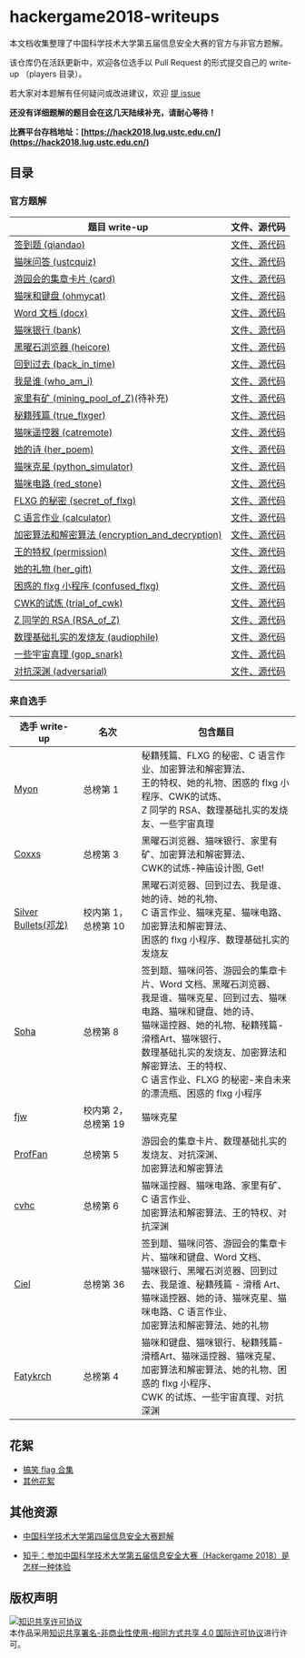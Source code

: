 # hackergame2018-writeups

本文档收集整理了中国科学技术大学第五届信息安全大赛的官方与非官方题解。

该仓库仍在活跃更新中，欢迎各位选手以 Pull Request 的形式提交自己的 write-up （players 目录）。

若大家对本题解有任何疑问或改进建议，欢迎 [提 issue](https://github.com/ustclug/hackergame2018-writeups/issues/new)

**还没有详细题解的题目会在这几天陆续补充，请耐心等待！**

**比赛平台存档地址：[https://hack2018.lug.ustc.edu.cn/](https://hack2018.lug.ustc.edu.cn/)**

## 目录

### 官方题解

| 题目 write-up | 文件、源代码 |
| --- | --- |
| [签到题 (qiandao)](official/qiandao/README.md) | [文件、源代码](official/qiandao/src) |
| [猫咪问答 (ustcquiz)](official/ustcquiz/README.md) | [文件、源代码](official/ustcquiz/src) |
| [游园会的集章卡片 (card)](official/card/README.md) | [文件、源代码](official/card/src) |
| [猫咪和键盘 (ohmycat)](official/ohmycat/README.md) | [文件、源代码](official/ohmycat/src) |
| [Word 文档 (docx)](official/docx/README.md) | [文件、源代码](official/docx/src) |
| [猫咪银行 (bank)](official/bank/README.md) | [文件、源代码](official/bank/src) |
| [黑曜石浏览器 (heicore)](official/heicore/README.md) | [文件、源代码](official/heicore/src) |
| [回到过去 (back_in_time)](official/back_in_time/README.md) | [文件、源代码](official/back_in_time/src) |
| [我是谁 (who_am_i)](official/who_am_i/README.md) | [文件、源代码](official/who_am_i/src) |
| [家里有矿 (mining_pool_of_Z)](official/mining_pool_of_Z/README.md)(待补充) | [文件、源代码](official/mining_pool_of_Z/src) |
| [秘籍残篇 (true_flxger)](official/true_flxger/README.md) | [文件、源代码](official/true_flxger/src) |
| [猫咪遥控器 (catremote)](official/catremote/README.md) | [文件、源代码](official/catremote/src) |
| [她的诗 (her_poem)](official/her_poem/README.md) | [文件、源代码](official/her_poem/src) |
| [猫咪克星 (python_simulator)](official/python_simulator/README.md) | [文件、源代码](official/python_simulator/src) |
| [猫咪电路 (red_stone)](official/red_stone/README.md) | [文件、源代码](official/red_stone/src) |
| [FLXG 的秘密 (secret_of_flxg)](official/secret_of_flxg/README.md) | [文件、源代码](official/secret_of_flxg/src) |
| [C 语言作业 (calculator)](official/calculator/README.md) | [文件、源代码](official/calculator/src) |
| [加密算法和解密算法 (encryption_and_decryption)](official/encryption_and_decryption/README.md) | [文件、源代码](official/encryption_and_decryption/src) |
| [王的特权 (permission)](official/permission/README.md) | [文件、源代码](official/permission/src) |
| [她的礼物 (her_gift)](official/her_gift/README.md) | [文件、源代码](official/her_gift/src) |
| [困惑的 flxg 小程序 (confused_flxg)](official/confused_flxg/README.md) | [文件、源代码](official/confused_flxg/src) |
| [CWK的试炼 (trial_of_cwk)](official/trial_of_cwk/README.md) | [文件、源代码](official/trial_of_cwk/src) |
| [Z 同学的 RSA (RSA_of_Z)](official/RSA_of_Z/README.md) | [文件、源代码](official/RSA_of_Z/src) |
| [数理基础扎实的发烧友 (audiophile)](official/audiophile/README.md) | [文件、源代码](official/audiophile/src) |
| [一些宇宙真理 (gop_snark)](official/gop_snark/README.md) | [文件、源代码](official/gop_snark/src) |
| [对抗深渊 (adversarial)](official/adversarial/README.md) | [文件、源代码](official/adversarial/src) |

### 来自选手

| 选手 write-up | 名次 | 包含题目 |
| --- | --- | --- |
| [Myon](players/myon/README.md) | 总榜第 1 | 秘籍残篇、FLXG 的秘密、C 语言作业、加密算法和解密算法、<br/>王的特权、她的礼物、困惑的 flxg 小程序、CWK的试炼、<br/>Z 同学的 RSA、数理基础扎实的发烧友、一些宇宙真理 |
| [Coxxs](players/coxxs/README.md) | 总榜第 3 | 黑曜石浏览器、猫咪银行、家里有矿、加密算法和解密算法、<br/>CWK的试炼-神庙设计图, Get! |
| [Silver Bullets(邓龙)](players/dl/README.md) | 校内第 1，总榜第 10 | 黑曜石浏览器、回到过去、我是谁、她的诗、她的礼物、<br/>C 语言作业、猫咪克星、猫咪电路、加密算法和解密算法、<br/>困惑的 flxg 小程序、数理基础扎实的发烧友 |
| [Soha](players/soha/README.md) | 总榜第 8 | 签到题、猫咪问答、游园会的集章卡片、Word 文档、黑曜石浏览器、<br/>我是谁、猫咪克星、回到过去、猫咪电路、猫咪和键盘、她的诗、<br/>猫咪遥控器、她的礼物、秘籍残篇-滑稽Art、猫咪银行、<br/>数理基础扎实的发烧友、加密算法和解密算法、王的特权、<br/>C 语言作业、FLXG 的秘密-来自未来的漂流瓶、困惑的 flxg 小程序 |
| [fjw](players/fjw/README.md) | 校内第 2，总榜第 19 | 猫咪克星 |
| [ProfFan](players/ProfFan/README.md) | 总榜第 5 | 游园会的集章卡片、数理基础扎实的发烧友、对抗深渊、<br/>加密算法和解密算法 |
| [cvhc](players/cvhc/README.md) | 总榜第 6 | 猫咪遥控器、猫咪电路、家里有矿、C 语言作业、<br/>加密算法和解密算法、王的特权、对抗深渊 |
| [Ciel](players/Ciel/README.md) | 总榜第 36 | 签到题、猫咪问答、游园会的集章卡片、猫咪和键盘、Word 文档、<br/>猫咪银行、黑曜石浏览器、回到过去、我是谁、秘籍残篇 - 滑稽 Art、<br/>猫咪遥控器、她的诗、猫咪克星、猫咪电路、C 语言作业、<br/>加密算法和解密算法、她的礼物 |
| [Fatykrch](players/fatykrch/README.md) | 总榜第 4 | 猫咪和键盘、猫咪银行、秘籍残篇-滑稽Art、猫咪遥控器、猫咪克星、<br/>加密算法和解密算法、她的礼物、困惑的 flxg 小程序、<br/>CWK 的试炼、一些宇宙真理、对抗深渊 |

## 花絮
- [搞笑 flag 合集](misc/funny_flags.md)
- [其他花絮](misc/others.md)

## 其他资源

- [中国科学技术大学第四届信息安全大赛题解](https://volltin.gitbooks.io/hackergame2017-writeup/)

- [知乎：参加中国科学技术大学第五届信息安全大赛（Hackergame 2018）是怎样一种体验](https://www.zhihu.com/question/297850153)

## 版权声明
<a rel="license" href="http://creativecommons.org/licenses/by-nc-sa/4.0/"><img alt="知识共享许可协议" style="border-width:0" src="https://i.creativecommons.org/l/by-nc-sa/4.0/88x31.png" /></a><br />本作品采用<a rel="license" href="http://creativecommons.org/licenses/by-nc-sa/4.0/">知识共享署名-非商业性使用-相同方式共享 4.0 国际许可协议</a>进行许可。
